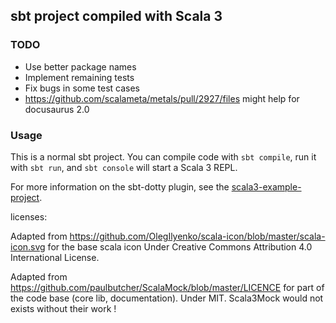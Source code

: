 ## sbt project compiled with Scala 3

### TODO
- Use better package names
- Implement remaining tests
- Fix bugs in some test cases
- https://github.com/scalameta/metals/pull/2927/files might help for docusaurus 2.0

### Usage

This is a normal sbt project. You can compile code with `sbt compile`, run it with `sbt run`, and `sbt console` will start a Scala 3 REPL.

For more information on the sbt-dotty plugin, see the
[scala3-example-project](https://github.com/scala/scala3-example-project/blob/main/README.md).


licenses:

Adapted from
https://github.com/OlegIlyenko/scala-icon/blob/master/scala-icon.svg for the base scala icon
Under Creative Commons Attribution 4.0 International License.

Adapted from https://github.com/paulbutcher/ScalaMock/blob/master/LICENCE for part of the code base
(core lib, documentation). Under MIT. Scala3Mock would not exists without their work !

